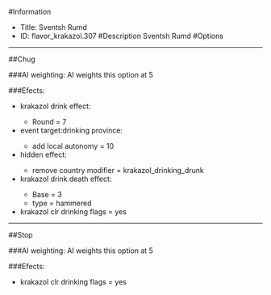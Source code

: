 #Information
 - Title: Sventsh Rumd
 - ID: flavor_krakazol.307
#Description
Sventsh Rumd
#Options

___
##Chug

###AI weighting:
AI weights this option at 5


###Efects:<ul><li>krakazol drink effect:</li><ul><li>Round = 7</li></ul><li>event target:drinking province:</li><ul><li>add local autonomy = 10</li></ul><li>hidden effect:</li><ul><li>remove country modifier = krakazol_drinking_drunk</li></ul><li>krakazol drink death effect:</li><ul><li>Base = 3</li><li>type = hammered</li></ul><li>krakazol clr drinking flags = yes</li></ul>

___
##Stop

###AI weighting:
AI weights this option at 5


###Efects:<ul><li>krakazol clr drinking flags = yes</li></ul>
